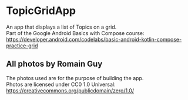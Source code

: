 # TopicGridApp
 An app that displays a list of Topics on a grid.\
 Part of the Google Android Basics with Compose course:\
 https://developer.android.com/codelabs/basic-android-kotlin-compose-practice-grid
 
## All photos by Romain Guy
 The photos used are for the purpose of building the app.\
 Photos are licensed under CC0 1.0 Universal: https://creativecommons.org/publicdomain/zero/1.0/
